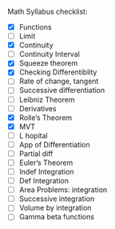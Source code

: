 Math Syllabus checklist:
- [x] Functions
- [ ] Limit
- [x] Continuity
- [ ] Continuity Interval
- [x] Squeeze theorem
- [x] Checking Differentiblity
- [ ] Rate of change, tangent
- [ ] Successive differentiation
- [ ] Leibniz Theorem
- [ ] Derivatives
- [x] Rolle’s Theorem
- [x] MVT
- [ ] L hopital
- [ ] App of Differentiation
- [ ] Partial diff
- [ ] Euler’s Theorem
- [ ] Indef Integration
- [ ] Def Integration
- [ ] Area Problems: integration
- [ ] Successive integration
- [ ] Volume by integration
- [ ] Gamma beta functions
